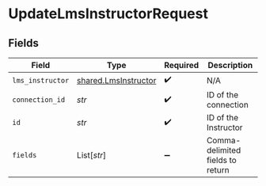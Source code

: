 # UpdateLmsInstructorRequest


## Fields

| Field                                                        | Type                                                         | Required                                                     | Description                                                  |
| ------------------------------------------------------------ | ------------------------------------------------------------ | ------------------------------------------------------------ | ------------------------------------------------------------ |
| `lms_instructor`                                             | [shared.LmsInstructor](../../models/shared/lmsinstructor.md) | :heavy_check_mark:                                           | N/A                                                          |
| `connection_id`                                              | *str*                                                        | :heavy_check_mark:                                           | ID of the connection                                         |
| `id`                                                         | *str*                                                        | :heavy_check_mark:                                           | ID of the Instructor                                         |
| `fields`                                                     | List[*str*]                                                  | :heavy_minus_sign:                                           | Comma-delimited fields to return                             |